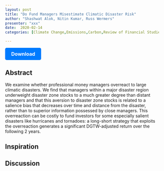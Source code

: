 ```yaml
---
layout: post
title: "Do Fund Managers Misestimate Climatic Disaster Risk"
author: "Shashwat Alok, Nitin Kumar, Russ Wermers"
presenter: "xxx"
date:  2020-02-14
categories: [Climate Change,Emissions,Carbon,Review of Financial Studies]

---
```



<p>
  <a href="https://deliverypdf.ssrn.com/delivery.php?ID=926110097116069012119101121084028092029042041058054022096075014072104100108068082081035042057063112008038073095019123030106109031044060037085070088125126001124101102067055021027093029077126011122019068068066102125067069069066106103083075021079077125122&EXT=pdf&INDEX=TRUE" class="button">
    Download
  </a>
</p>

<style>
  .button {
    display: inline-block;
    padding: 10px 20px;
    background-color: #007bff;
    color: #fff;
    text-decoration: none;
    border-radius: 5px;
    font-size: 16px;
    font-weight: bold;
  }
</style>

## Abstract
We examine whether professional money managers overreact to large climatic disasters. We find that managers within a major disaster region underweight disaster zone stocks to a much greater degree than distant managers and that this aversion to disaster zone stocks is related to a salience bias that decreases over time and distance from the disaster, rather than to superior information possessed by close managers. This overreaction can be costly to fund investors for some especially salient disasters like hurricanes and tornadoes: a long-short strategy that exploits the overreaction generates a significant DGTW-adjusted return over the following 2 years.
## Inspiration




## Discussion

